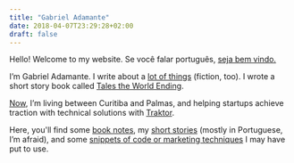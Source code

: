 ```yaml
---
title: "Gabriel Adamante"
date: 2018-04-07T23:29:28+02:00
draft: false
---
```


Hello! Welcome to my website. Se você falar português, [seja bem vindo.](/ "seja bem vindo")

I’m Gabriel Adamante. I write about a [lot of things](#) (fiction, too). I wrote a short story book called [Tales the World Ending](#). 

[Now](#), I’m living between Curitiba and Palmas, and helping startups achieve traction with technical solutions with [Traktor](https://gotraktor.com). 

Here, you'll find some [book notes](#), my [short stories](#) (mostly in Portuguese, I’m afraid), and some [snippets of code or marketing techniques](#) I may have put to use.